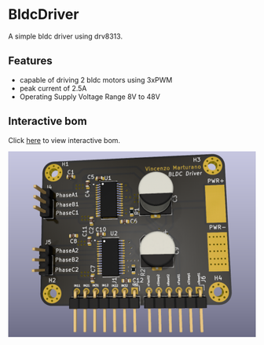 # BldcDriver
A simple bldc driver using drv8313.
## Features 
- capable of driving 2 bldc motors using 3xPWM 
- peak current of 2.5A
- Operating Supply Voltage Range 8V to 48V 
## Interactive bom
Click [here](https://htmlpreview.github.io/?https://github.com/vivi202/BldcDriver/blob/main/bom/ibom.html) to view interactive bom.

![alt text](/pics/BldcDriver.png)
